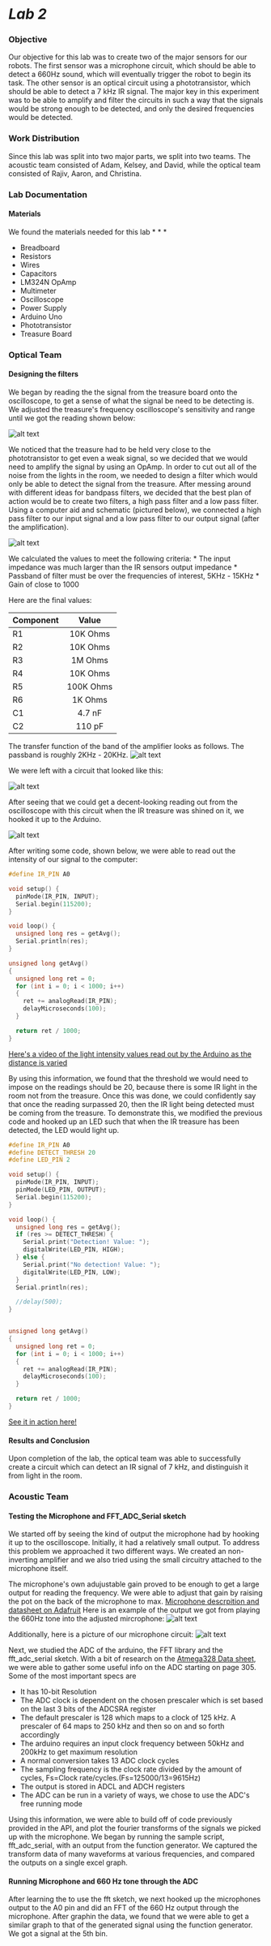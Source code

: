 # __*Lab 2*__

### Objective
Our objective for this lab was to create two of the major sensors for our robots. The first sensor was a microphone circuit, which should be able to detect a 660Hz sound, which will eventually trigger the robot to begin its task. The other sensor is an optical circuit using a phototransistor, which should be able to detect a 7 kHz IR signal. The major key in this experiment was to be able to amplify and filter the circuits in such a way that the signals would be strong enough to be detected, and only the desired frequencies would be detected.

### Work Distribution
Since this lab was split into two major parts, we split into two teams. The acoustic team consisted of Adam, Kelsey, and David, while the optical team consisted of Rajiv, Aaron, and Christina.

### Lab Documentation

#### Materials
We found the materials needed for this lab
*
*
*
* Breadboard
* Resistors
* Wires
* Capacitors
* LM324N OpAmp
* Multimeter
* Oscilloscope
* Power Supply
* Arduino Uno
* Phototransistor
* Treasure Board

### Optical Team

#### Designing the filters
We began by reading the the signal from the treasure board onto the oscilloscope, to get a sense of what the signal be need to be detecting is. We adjusted the treasure's frequency oscilloscope's sensitivity and range until we got the reading shown below:

![alt text](Lab2pics/Seven_khz.jpg)

We noticed that the treasure had to be held very close to the phototransistor to get even a weak signal, so we decided that we would need to amplify the signal by using an OpAmp. In order to cut out all of the noise from the lights in the room, we needed to design a filter which would only be able to detect the signal from the treasure. After messing around with different ideas for bandpass filters, we decided that the best plan of action would be to create two filters, a high pass filter and a low pass filter. Using a computer aid and schematic (pictured below), we connected a high pass filter to our input signal and a low pass filter to our output signal (after the amplification).

![alt text](Lab2pics/HighLowPassAmplifierFilterOptical.JPG)

We calculated the values to meet the following criteria:
    * The input impedance was much larger than the IR sensors output impedance
    * Passband of filter must be over the frequencies of interest, 5KHz - 15KHz
    * Gain of close to 1000

Here are the final values:

| Component | Value |
| ------------- |:-------------:|
| R1 | 10K Ohms |
| R2 | 10K Ohms |
| R3 | 1M Ohms |
| R4 | 10K Ohms |
| R5 | 100K Ohms |
| R6 | 1K Ohms |
| C1 | 4.7 nF |
| C2 | 110 pF |

The transfer function of the band of the amplifier looks as follows. The passband is roughly 2KHz - 20KHz.
![alt text](Lab2pics/lab2_bandpass.png)

We were left with a circuit that looked like this:

![alt text](Lab2pics/Opampwithfilters.JPG)

After seeing that we could get a decent-looking reading out from the oscilloscope with this circuit when the IR treasure was shined on it, we hooked it up to the Arduino.

![alt text](Lab2pics/Connectedtoarduino.JPG)

After writing some code, shown below, we were able to read out the intensity of our signal to the computer:

```c++
#define IR_PIN A0

void setup() {
  pinMode(IR_PIN, INPUT);
  Serial.begin(115200);
}

void loop() {
  unsigned long res = getAvg();
  Serial.println(res);
}

unsigned long getAvg()
{
  unsigned long ret = 0;
  for (int i = 0; i < 1000; i++)
  {
    ret += analogRead(IR_PIN);
    delayMicroseconds(100);
  }

  return ret / 1000;
}

```

[Here's a video of the light intensity values read out by the Arduino as the distance is varied](https://www.youtube.com/watch?v=5Cgi-F-WJ3k)

By using this information, we found that the threshold we would need to impose on the readings should be 20, because there is some IR light in the room not from the treasure. Once this was done, we could confidently say that once the reading surpassed 20, then the IR light being detected must be coming from the treasure. To demonstrate this, we modified the previous code and hooked up an LED such that when the IR treasure has been detected, the LED would light up.

```c++
#define IR_PIN A0
#define DETECT_THRESH 20
#define LED_PIN 2

void setup() {
  pinMode(IR_PIN, INPUT);
  pinMode(LED_PIN, OUTPUT);
  Serial.begin(115200);
}

void loop() {
  unsigned long res = getAvg();
  if (res >= DETECT_THRESH) {
    Serial.print("Detection! Value: ");
    digitalWrite(LED_PIN, HIGH);
  } else {
    Serial.print("No detection! Value: ");
    digitalWrite(LED_PIN, LOW);
  }
  Serial.println(res);

  //delay(500);
}


unsigned long getAvg()
{
  unsigned long ret = 0;
  for (int i = 0; i < 1000; i++)
  {
    ret += analogRead(IR_PIN);
    delayMicroseconds(100);
  }

  return ret / 1000;
}
```

[See it in action here!](https://www.youtube.com/watch?v=T8tgYlkvlMY)


#### Results and Conclusion

Upon completion of the lab, the optical team was able to successfully create a circuit which can detect an IR signal of 7 kHz, and distinguish it from light in the room.

### Acoustic Team

#### Testing the Microphone and FFT_ADC_Serial sketch

We started off by seeing the kind of output the microphone had by hooking it up to the oscilloscope. Initially, it had a relatively small output. To address this problem we approached it two different ways. We created an non-inverting amplifier and  we also tried using the small circuitry attached to the microphone itself.

The microphone's own adujustable gain proved to be enough to get a large output for reading the frequency. We were able to adjust that gain by raising the pot on the back of the microphone to max.
[Microphone descrpition and datasheet on Adafruit](https://www.adafruit.com/product/1063)
Here is an example of the output we got from playing the 660Hz tone into the adjusted mircrophone:
![alt text](Lab2pics/Mic_5Vwaveform.jpg)

Additionally, here is a picture of our microphone circuit:
![alt text](Lab2pics/microphone_hookup.jpg)

Next, we studied the ADC of the arduino, the FFT library and the fft_adc_serial sketch. With a bit of research on the [Atmega328 Data sheet](http://www.atmel.com/Images/Atmel-42735-8-bit-AVR-Microcontroller-ATmega328-328P_Datasheet.pdf), we were able to gather some useful info on the ADC starting on page 305. Some of the most important specs are
* It has 10-bit Resolution
* The ADC clock is dependent on the chosen prescaler which is set based on the last 3 bits of the ADCSRA register
* The default prescaler is 128 which maps to a clock of 125 kHz. A prescaler of 64 maps to 250 kHz and then so on and so forth accordingly
* The arduino requires an input clock frequency between 50kHz and 200kHz to get maximum resolution
* A normal conversion takes 13 ADC clock cycles
* The sampling frequency is the clock rate divided by the amount of cycles, Fs=Clock rate/cycles.(Fs=125000/13=9615Hz)
* The output is stored in ADCL and ADCH registers
* The ADC can be run in a variety of ways, we chose to use the ADC's free running mode

Using this information, we were able to build off of code previously provided in the API, and plot the fourier transforms of the signals we picked up with the microphone. We began by running the sample script, fft_adc_serial, with an output from the function generator. We captured the transform data of many waveforms at various frequencies, and compared the outputs on a single excel graph.





#### Running Microphone and 660 Hz tone through the ADC

After learning the to use the fft sketch, we next hooked up the microphones output to the A0 pin and did an FFT of the 660 Hz output through the microphone. After graphin the data, we found that we were able to get a similar graph to that of the generated signal using the function generator. We got a signal at the 5th bin.  
